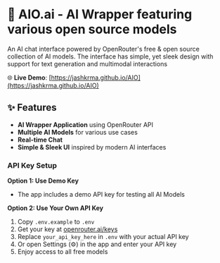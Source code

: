 # 🤖 AIO.ai - AI Wrapper featuring various open source models

An AI chat interface powered by OpenRouter's free & open source collection of AI models. The interface has simple, yet sleek design with support for text generation and multimodal interactions

🌐 **Live Demo**: [https://jashkrma.github.io/AIO](https://jashkrma.github.io/AIO)

## ✨ Features

- **AI Wrapper Application** using OpenRouter API
- **Multiple AI Models** for various use cases
- **Real-time Chat**
- **Simple & Sleek UI** inspired by modern AI interfaces


### API Key Setup

**Option 1: Use Demo Key**
- The app includes a demo API key for testing all AI Models

**Option 2: Use Your Own API Key**
1. Copy `.env.example` to `.env`
2. Get your key at [openrouter.ai/keys](https://openrouter.ai/keys)
3. Replace `your_api_key_here` in `.env` with your actual API key
4. Or open Settings (⚙️) in the app and enter your API key
5. Enjoy access to all free models

